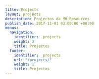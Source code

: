 ```yaml
---
title: Projects
layout: projects
description: Projectos da MH Resources
publish_date: 2017-11-01 03:00:00 +00:00
menus:
  navigation:
    identifier: _projects
    weight: 3
    title: Projectos
  footer:
    identifier: _projects
    url: "/projects/"
    weight: 1
    title: Projectos
---
```


